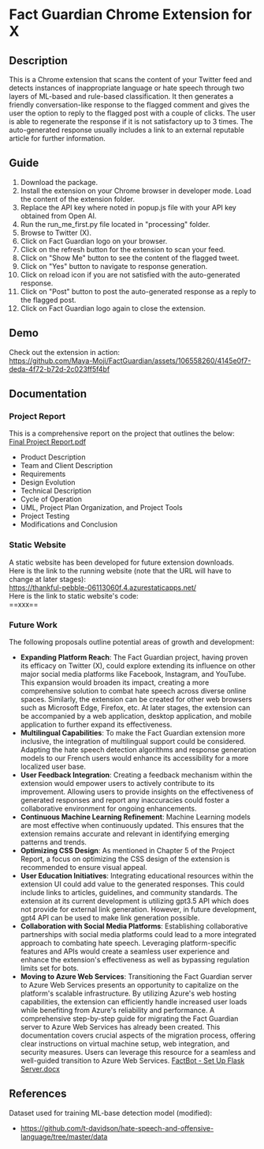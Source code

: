 # Fact Guardian Chrome Extension for X

## Description
This is a Chrome extension that scans the content of your Twitter feed and detects instances of inappropriate language or hate speech through two layers of ML-based and rule-based classification. It then generates a friendly conversation-like response to the flagged comment and gives the user the option to reply to the flagged post with a couple of clicks. The user is able to regenerate the response if it is not satisfactory up to 3 times. The auto-generated response usually includes a link to an external reputable article for further information.


## Guide
1. Download the package.
2. Install the extension on your Chrome browser in developer mode. Load the content of the extension folder.
3. Replace the API key where noted in popup.js file with your API key obtained from Open AI.
4. Run the run_me_first.py file located in "processing" folder.
5. Browse to Twitter (X).
6. Click on Fact Guardian logo on your browser.
7. Click on the refresh button for the extension to scan your feed.
8. Click on "Show Me" button to see the content of the flagged tweet.
9. Click on "Yes" button to navigate to response generation.
10. Click on reload icon if you are not satisfied with the auto-generated response.
11. Click on "Post" button to post the auto-generated response as a reply to the flagged post.
12. Click on Fact Guardian logo again to close the extension.


## Demo
Check out the extension in action:\
https://github.com/Maya-Moji/FactGuardian/assets/106558260/4145e0f7-deda-4f72-b72d-2c023ff5f4bf


## Documentation
### Project Report
This is a comprehensive report on the project that outlines the below:\
[Final Project Report.pdf](https://github.com/Maya-Moji/FactGuardian/files/13604761/Final.Project.Report.pdf)
- Product Description
- Team and Client Description
- Requirements
- Design Evolution
- Technical Description
- Cycle of Operation
- UML, Project Plan Organization, and Project Tools
- Project Testing
- Modifications and Conclusion


### Static Website
A static website has been developed for future extension downloads. \
Here is the link to the running website (note that the URL will have to change at later stages):\
https://thankful-pebble-06113060f.4.azurestaticapps.net/ \
Here is the link to static website's code:\
==xxx==


### Future Work
The following proposals outline potential areas of growth and development:
- **Expanding Platform Reach**: The Fact Guardian project, having proven its efficacy on Twitter (X), could explore extending its influence on other major social media platforms like Facebook, Instagram, and YouTube. This expansion would broaden its impact, creating a more comprehensive solution to combat hate speech across diverse online spaces. Similarly, the extension can be created for other web browsers such as Microsoft Edge, Firefox, etc. At later stages, the extension can be accompanied by a web application, desktop application, and mobile application to further expand its effectiveness.
- **Multilingual Capabilities**: To make the Fact Guardian extension more inclusive, the integration of multilingual support could be considered. Adapting the hate speech detection algorithms and response generation models to our French users would enhance its accessibility for a more localized user base.
- **User Feedback Integration**: Creating a feedback mechanism within the extension would empower users to actively contribute to its improvement. Allowing users to provide insights on the effectiveness of generated responses and report any inaccuracies could foster a collaborative environment for ongoing enhancements.
- **Continuous Machine Learning Refinement**: Machine Learning models are most effective when continuously updated. This ensures that the extension remains accurate and relevant in identifying emerging patterns and trends.
-	**Optimizing CSS Design**: As mentioned in Chapter 5 of the Project Report, a focus on optimizing the CSS design of the extension is recommended to ensure visual appeal. 
-	**User Education Initiatives**: Integrating educational resources within the extension UI could add value to the generated responses. This could include links to articles, guidelines, and community standards. The extension at its current development is utilizing gpt3.5 API which does not provide for external link generation. However, in future development, gpt4 API can be used to make link generation possible.
-	**Collaboration with Social Media Platforms**: Establishing collaborative partnerships with social media platforms could lead to a more integrated approach to combating hate speech. Leveraging platform-specific features and APIs would create a seamless user experience and enhance the extension's effectiveness as well as bypassing regulation limits set for bots.
-	**Moving to Azure Web Services**: Transitioning the Fact Guardian server to Azure Web Services presents an opportunity to capitalize on the platform's scalable infrastructure. By utilizing Azure's web hosting capabilities, the extension can efficiently handle increased user loads while benefiting from Azure's reliability and performance. A comprehensive step-by-step guide for migrating the Fact Guardian server to Azure Web Services has already been created. This documentation covers crucial aspects of the migration process, offering clear instructions on virtual machine setup, web integration, and security measures. Users can leverage this resource for a seamless and well-guided transition to Azure Web Services. 
[FactBot - Set Up Flask Server.docx](https://github.com/Maya-Moji/Fact-Guardian/files/13602553/FactBot.-.Set.Up.Flask.Server.docx)


## References
Dataset used for training ML-base detection model (modified):
- https://github.com/t-davidson/hate-speech-and-offensive-language/tree/master/data


